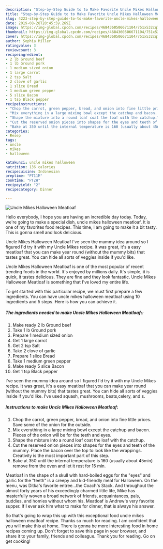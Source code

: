 ```yaml
---
description: "Step-by-Step Guide to to Make Favorite Uncle Mikes Halloween Meatloaf"
title: "Step-by-Step Guide to to Make Favorite Uncle Mikes Halloween Meatloaf"
slug: 4223-step-by-step-guide-to-to-make-favorite-uncle-mikes-halloween-meatloaf
date: 2019-08-28T20:45:59.269Z
image: https://img-global.cpcdn.com/recipes/4684360506671104/751x532cq70/uncle-mikes-halloween-meatloaf-recipe-main-photo.jpg
thumbnail: https://img-global.cpcdn.com/recipes/4684360506671104/751x532cq70/uncle-mikes-halloween-meatloaf-recipe-main-photo.jpg
cover: https://img-global.cpcdn.com/recipes/4684360506671104/751x532cq70/uncle-mikes-halloween-meatloaf-recipe-main-photo.jpg
author: Sophia Miller
ratingvalue: 3
reviewcount: 3
recipeingredient:
- 2 lb Ground beef
- 1 lb Ground pork
- 1 medium sized onion
- 1 large carrot
- 2 tsp Salt
- 2 clove of garlic
- 1 slice Bread
- 1 medium green pepper
- 5 slice Bacon
- 1 tsp Black pepper
recipeinstructions:
- "Chop the carrot, green pepper, bread, and onion into fine little prices. Save some of the onion for the outside."
- "Mix everything in a large mixing bowl except the catchup and bacon. Pieces of the onion will be for the teeth and eyes."
- "Shape the mixture into a round loaf coat the loaf with the catchup."
- "Cut the reserved onion pieces into shapes for the eyes and teeth of the mummy. Place the bacon  over the top to look like the wrappings. Creativity is the most important part of this step."
- "Bake at 350 until the internal temperature is 160 (usually about 45min) remove from the oven and let it rest for 15 min."
categories:
- Resep
tags:
- uncle
- mikes
- halloween

katakunci: uncle mikes halloween
nutrition: 136 calories
recipecuisine: Indonesian
preptime: "PT11M"
cooktime: "PT2H"
recipeyield: "2"
recipecategory: Dinner

---
```



![Uncle Mikes Halloween Meatloaf](https://img-global.cpcdn.com/recipes/4684360506671104/751x532cq70/uncle-mikes-halloween-meatloaf-recipe-main-photo.jpg)

Hello everybody, I hope you are having an incredible day today. Today, we're going to make a special dish, uncle mikes halloween meatloaf. It is one of my favorites food recipes. This time, I am going to make it a bit tasty. This is gonna smell and look delicious.

Uncle Mikes Halloween Meatloaf I&#39;ve seen the mummy idea around so I figured I&#39;d try it with my Uncle Mikes recipe. It was great, it&#39;s a easy meatloaf that you can make year round (without the mummy bits) that tastes great. You can hide all sorts of veggies inside if you&#39;d like.

Uncle Mikes Halloween Meatloaf is one of the most popular of recent trending foods in the world. It's enjoyed by millions daily. It's simple, it is quick, it tastes delicious. They are fine and they look fantastic. Uncle Mikes Halloween Meatloaf is something that I've loved my entire life.


To get started with this particular recipe, we must first prepare a few ingredients. You can have uncle mikes halloween meatloaf using 10 ingredients and 5 steps. Here is how you can achieve it.

##### The ingredients needed to make Uncle Mikes Halloween Meatloaf::

1. Make ready 2 lb Ground beef
1. Take 1 lb Ground pork
1. Prepare 1 medium sized onion
1. Get 1 large carrot
1. Get 2 tsp Salt
1. Take 2 clove of garlic
1. Prepare 1 slice Bread
1. Take 1 medium green pepper
1. Make ready 5 slice Bacon
1. Get 1 tsp Black pepper


I&#39;ve seen the mummy idea around so I figured I&#39;d try it with my Uncle Mikes recipe. It was great, it&#39;s a easy meatloaf that you can make year round (without the mummy bits) that tastes great. You can hide all sorts of veggies inside if you&#39;d like. I&#39;ve used squash, mushrooms, beats,celery, and s. 

##### Instructions to make Uncle Mikes Halloween Meatloaf:

1. Chop the carrot, green pepper, bread, and onion into fine little prices. Save some of the onion for the outside.
1. Mix everything in a large mixing bowl except the catchup and bacon. Pieces of the onion will be for the teeth and eyes.
1. Shape the mixture into a round loaf coat the loaf with the catchup.
1. Cut the reserved onion pieces into shapes for the eyes and teeth of the mummy. Place the bacon  over the top to look like the wrappings. Creativity is the most important part of this step.
1. Bake at 350 until the internal temperature is 160 (usually about 45min) remove from the oven and let it rest for 15 min.


Meatloaf in the shape of a skull with hard-boiled eggs for the &#34;eyes&#34; and garlic for the &#34;teeth&#34; is a creepy and kid-friendly meal for Halloween. On the menu, was Ditka&#39;s favorite entree…the Coach&#39;s Stack. And throughout the almost forty years of his exceedingly charmed little life, Mike has masterfully woven a broad network of friends, acquaintances, pals, buddies, and homies without whom his. Meatloaf is Andrew&#39;s very favorite supper. If I ever ask him what to make for dinner, that is always his answer. 

So that's going to wrap this up with this exceptional food uncle mikes halloween meatloaf recipe. Thanks so much for reading. I am confident that you will make this at home. There is gonna be more interesting food in home recipes coming up. Don't forget to save this page in your browser, and share it to your family, friends and colleague. Thank you for reading. Go on get cooking!
